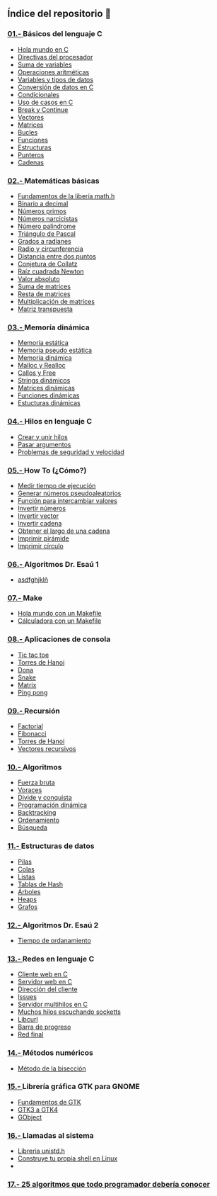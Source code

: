 ## Índice del repositorio 📖


### **[01.- ](https://github.com/Jonas-Lara/IPN-CS/tree/master/01.-B%C3%A1sicos-del-lenguaje-C)Básicos del lenguaje C**
  -  [Hola mundo en C](https://github.com/Jonas-Lara/IPN-CS/blob/master/01.-B%C3%A1sicos-del-lenguaje-C/01-Hola-Mundo.c)
  - [Directivas del procesador](https://github.com/Jonas-Lara/IPN-CS/blob/master/01.-B%C3%A1sicos-del-lenguaje-C/02-Directivas.c)
  - [Suma de variables](https://github.com/Jonas-Lara/IPN-CS/blob/master/01.-B%C3%A1sicos-del-lenguaje-C/03-Suma.c)
  - [Operaciones aritméticas](https://github.com/Jonas-Lara/IPN-CS/blob/master/01.-B%C3%A1sicos-del-lenguaje-C/04-Aritm%C3%A9tica.c)
  - [Variables y tipos de datos](https://github.com/Jonas-Lara/IPN-CS/blob/master/01.-B%C3%A1sicos-del-lenguaje-C/05-Variables.c)
  - [Conversión de datos en C](https://github.com/Jonas-Lara/IPN-CS/blob/master/01.-B%C3%A1sicos-del-lenguaje-C/06-Convertir.c)
  - [Condicionales](https://github.com/Jonas-Lara/IPN-CS/blob/master/01.-B%C3%A1sicos-del-lenguaje-C/07-Condicionales.c)
  - [Uso de casos en C](https://github.com/Jonas-Lara/IPN-CS/blob/master/01.-B%C3%A1sicos-del-lenguaje-C/08-Casos.c)
  - [Break y Continue](https://github.com/Jonas-Lara/IPN-CS/blob/master/01.-B%C3%A1sicos-del-lenguaje-C/09-Band.c)
  - [Vectores](https://github.com/Jonas-Lara/IPN-CS/blob/master/01.-B%C3%A1sicos-del-lenguaje-C/10-Vector.c) 
  - [Matrices](https://github.com/Jonas-Lara/IPN-CS/blob/master/01.-B%C3%A1sicos-del-lenguaje-C/11-Matriz.c)
  - [Bucles](https://github.com/Jonas-Lara/IPN-CS/tree/master/01.-B%C3%A1sicos-del-lenguaje-C/12.-Bucles)
  - [Funciones](https://github.com/Jonas-Lara/IPN-CS/tree/master/01.-B%C3%A1sicos-del-lenguaje-C/13.-Funciones)
  - [Estructuras](https://github.com/Jonas-Lara/IPN-CS/tree/master/01.-B%C3%A1sicos-del-lenguaje-C/14.-Estructuras)
  - [Punteros](https://github.com/Jonas-Lara/IPN-CS/tree/master/01.-B%C3%A1sicos-del-lenguaje-C/15.-Punteros)
  - [Cadenas](https://github.com/Jonas-Lara/IPN-CS/tree/master/01.-B%C3%A1sicos-del-lenguaje-C/16.-Cadenas)


### **[02.- ](https://github.com/Jonas-Lara/IPN-CS/tree/master/02.-Matem%C3%A1ticas-b%C3%A1sicas)Matemáticas básicas**
  - [Fundamentos de la libería math.h](https://github.com/Jonas-Lara/IPN-CS/blob/master/02.-Matem%C3%A1ticas-b%C3%A1sicas/00-Fundamentos.c)
  - [Binario a decimal](https://github.com/Jonas-Lara/IPN-CS/blob/master/02.-Matem%C3%A1ticas-b%C3%A1sicas/01-Binario-a-decimal.c)
  - [Números primos](https://github.com/Jonas-Lara/IPN-CS/blob/master/02.-Matem%C3%A1ticas-b%C3%A1sicas/02-N%C3%BAmeros-Primos.c)
  - [Números narcicistas](https://github.com/Jonas-Lara/IPN-CS/blob/master/02.-Matem%C3%A1ticas-b%C3%A1sicas/03-N%C3%BAmero-narcicista.c)
  - [Número palindrome](https://github.com/Jonas-Lara/IPN-CS/blob/master/02.-Matem%C3%A1ticas-b%C3%A1sicas/03-N%C3%BAmero-narcicista.c)
  - [Triángulo de Pascal](https://github.com/Jonas-Lara/IPN-CS/blob/master/02.-Matem%C3%A1ticas-b%C3%A1sicas/05-Triangulo-de-Pascal.c)
  - [Grados a radianes](https://github.com/Jonas-Lara/IPN-CS/blob/master/02.-Matem%C3%A1ticas-b%C3%A1sicas/06-Convertir-grados-a-radianes.c)
  - [Radio y circunferencia](https://github.com/Jonas-Lara/IPN-CS/blob/master/02.-Matem%C3%A1ticas-b%C3%A1sicas/07-Radio-y-circunferencia.c)
  - [Distancia entre dos puntos](https://github.com/Jonas-Lara/IPN-CS/blob/master/02.-Matem%C3%A1ticas-b%C3%A1sicas/08-Distancia-entre-dos-puntos.c)
  - [Conjetura de Collatz](https://github.com/Jonas-Lara/IPN-CS/blob/master/02.-Matem%C3%A1ticas-b%C3%A1sicas/09-Conjetura-de-Collatz.c)
  - [Raíz cuadrada Newton](https://github.com/Jonas-Lara/IPN-CS/blob/master/02.-Matem%C3%A1ticas-b%C3%A1sicas/10-Ra%C3%ADz-cuadrada-Newton.c)
  - [Valor absoluto](https://github.com/Jonas-Lara/IPN-CS/blob/master/02.-Matem%C3%A1ticas-b%C3%A1sicas/11-Valor-absoluto.c)
  - [Suma de matrices](https://github.com/Jonas-Lara/IPN-CS/blob/master/02.-Matem%C3%A1ticas-b%C3%A1sicas/12-Suma-de-matrices.c)
  - [Resta de matrices](https://github.com/Jonas-Lara/IPN-CS/blob/master/02.-Matem%C3%A1ticas-b%C3%A1sicas/13-Resta-de-matrices.c)
  - [Multiplicación de matrices](https://github.com/Jonas-Lara/IPN-CS/blob/master/02.-Matem%C3%A1ticas-b%C3%A1sicas/14-Multiplicaci%C3%B3n-de-matrices.c)
  - [Matriz transpuesta](https://github.com/Jonas-Lara/IPN-CS/blob/master/02.-Matem%C3%A1ticas-b%C3%A1sicas/15-Matriz-transpuesta.c)


### **[03.- ](https://github.com/Jonas-Lara/IPN-CS/tree/master/03.-Memoria-din%C3%A1mica)Memoría dinámica**
  - [Memoría estática](https://github.com/Jonas-Lara/IPN-CS/blob/master/03.-Memoria-din%C3%A1mica/01-Memoria-Est%C3%A1tica.c)
  - [Memoría pseudo estática](https://github.com/Jonas-Lara/IPN-CS/blob/master/03.-Memoria-din%C3%A1mica/02-Memoria-Pseudoest%C3%A1tica.c)
  - [Memoría dinámica](https://github.com/Jonas-Lara/IPN-CS/blob/master/03.-Memoria-din%C3%A1mica/02-Memoria-Pseudoest%C3%A1tica.c)
  - [Malloc y Realloc](https://github.com/Jonas-Lara/IPN-CS/blob/master/03.-Memoria-din%C3%A1mica/04-Malloc-y-Realloc.c)
  - [Callos y Free](https://github.com/Jonas-Lara/IPN-CS/blob/master/03.-Memoria-din%C3%A1mica/05-Calloc-y-Free.c)
  - [Strings dinámicos](https://github.com/Jonas-Lara/IPN-CS/blob/master/03.-Memoria-din%C3%A1mica/06-Strings-din%C3%A1micos.c)
  - [Matrices dinámicas](https://github.com/Jonas-Lara/IPN-CS/blob/master/03.-Memoria-din%C3%A1mica/07-Matrices-din%C3%A1micas.c)
  - [Funciones dinámicas](https://github.com/Jonas-Lara/IPN-CS/blob/master/03.-Memoria-din%C3%A1mica/08-Funciones-din%C3%A1micas.c)
  - [Estucturas dinámicas](https://github.com/Jonas-Lara/IPN-CS/blob/master/03.-Memoria-din%C3%A1mica/09-Estructuras-din%C3%A1micas.c)


### **[04.- ](https://github.com/Jonas-Lara/IPN-CS/tree/master/04.-Hilos-del-lenguaje-C)Hilos en lenguaje C**
  - [Crear y unir hilos](https://github.com/Jonas-Lara/IPN-CS/blob/master/04.-Hilos-del-lenguaje-C/01-Crear-y-unir-hilos.c)
  - [Pasar argumentos](https://github.com/Jonas-Lara/IPN-CS/blob/master/04.-Hilos-del-lenguaje-C/02-Pasar-argumentos.c)
  - [Problemas de seguridad y velocidad](https://github.com/Jonas-Lara/IPN-CS/blob/master/04.-Hilos-del-lenguaje-C/03-Problemas-de-seguridad-y-velocidad.c)


### **[05.- ](https://github.com/Jonas-Lara/IPN-CS/tree/master/05.-HowTo)How To (¿Cómo?)**
  - [Medir tiempo de ejecución](https://github.com/Jonas-Lara/IPN-CS/blob/master/05.-HowTo/00-Medir-Tiempo.c)
  - [Generar números pseudoaleatorios](https://github.com/Jonas-Lara/IPN-CS/blob/master/05.-HowTo/01-N%C3%BAmeros-Aleatorios.c)
  - [Función para intercambiar valores](https://github.com/Jonas-Lara/IPN-CS/blob/master/05.-HowTo/01-N%C3%BAmeros-Aleatorios.c)
  - [Invertir números](https://github.com/Jonas-Lara/IPN-CS/blob/master/05.-HowTo/01-N%C3%BAmeros-Aleatorios.c)
  - [Invertir vector](https://github.com/Jonas-Lara/IPN-CS/blob/master/05.-HowTo/04-Invertir-Vector.c)
  - [Invertir cadena](https://github.com/Jonas-Lara/IPN-CS/blob/master/05.-HowTo/05-Invertir-Cadena.c)
  - [Obtener el largo de una cadena](https://github.com/Jonas-Lara/IPN-CS/blob/master/05.-HowTo/06-Largo-de-una-cadena.c)
  - [Imprimir pirámide](https://github.com/Jonas-Lara/IPN-CS/blob/master/05.-HowTo/07-Impresi%C3%B3n-Pir%C3%A1mide.c)
  - [Imprimir círculo](https://github.com/Jonas-Lara/IPN-CS/blob/master/05.-HowTo/08-Impresi%C3%B3n-C%C3%ADrculo.c)

### **[06.- ](https://github.com/Jonas-Lara/IPN-CS/tree/master/06.-Algoritmos-DrEsa%C3%BA-1)Algoritmos Dr. Esaú 1** 
  - [asdfghjklñ]()

### **[07.- ](https://github.com/Jonas-Lara/IPN-CS/tree/master/07.-Make)Make**
  - [Hola mundo con un Makefile](https://github.com/Jonas-Lara/IPN-CS/tree/master/07.-Make/Ejemplo1-HolaMake)
  - [Cálculadora con un Makefile](https://github.com/Jonas-Lara/IPN-CS/tree/master/07.-Make/Ejemplo2-Calculadora)

### **[08.- ](https://github.com/Jonas-Lara/IPN-CS/tree/master/08.-Consola)Aplicaciones de consola**
  - [Tic tac toe](https://github.com/Jonas-Lara/IPN-CS/tree/master/08.-Consola/01.-Tic-Tac-Toe)
  - [Torres de Hanoi](https://github.com/Jonas-Lara/IPN-CS/tree/master/08.-Consola/02.-Hanoi)
  - [Dona](https://github.com/Jonas-Lara/IPN-CS/tree/master/08.-Consola/03.-Dona)
  - [Snake](https://github.com/Jonas-Lara/IPN-CS/tree/master/08.-Consola/04.-Snake)
  - [Matrix](https://github.com/Jonas-Lara/IPN-CS/tree/master/08.-Consola/05.-Matrix)
  - [Ping pong](https://github.com/Jonas-Lara/IPN-CS/tree/master/08.-Consola/06.-Ping-Pong)

### **[09.- ](https://github.com/Jonas-Lara/IPN-CS/tree/master/09.-Recursi%C3%B3n)Recursión**
  - [Factorial](https://github.com/Jonas-Lara/IPN-CS/blob/master/09.-Recursi%C3%B3n/01-Factorial.c)
  - [Fibonacci](https://github.com/Jonas-Lara/IPN-CS/blob/master/09.-Recursi%C3%B3n/02-Fibonacci.c)
  - [Torres de Hanoi](https://github.com/Jonas-Lara/IPN-CS/blob/master/09.-Recursi%C3%B3n/03-Torres-de-Hanoi.c)
  - [Vectores recursivos](https://github.com/Jonas-Lara/IPN-CS/blob/master/09.-Recursi%C3%B3n/04-Vectores-Recursivos.c)


### **[10.- ](https://github.com/Jonas-Lara/IPN-CS/tree/master/10.-Algoritmos)Algoritmos**
  - [Fuerza bruta](https://github.com/Jonas-Lara/IPN-CS/tree/master/10.-Algoritmos/01.-Fuerza-bruta)
  - [Voraces](https://github.com/Jonas-Lara/IPN-CS/tree/master/10.-Algoritmos/02.-Voraces)
  - [Divide y conquista](https://github.com/Jonas-Lara/IPN-CS/tree/master/10.-Algoritmos/03.-Divide-y-conquista)
  - [Programación dinámica](https://github.com/Jonas-Lara/IPN-CS/tree/master/10.-Algoritmos/04.-Programaci%C3%B3n-din%C3%A1mica)
  - [Backtracking](https://github.com/Jonas-Lara/IPN-CS/tree/master/10.-Algoritmos/05.-Backtracking)
  - [Ordenamiento](https://github.com/Jonas-Lara/IPN-CS/tree/master/10.-Algoritmos/06.-Ordenamiento)
  - [Búsqueda](https://github.com/Jonas-Lara/IPN-CS/tree/master/10.-Algoritmos/07.-B%C3%BAsqueda)

### **[11.- ](https://github.com/Jonas-Lara/IPN-CS/tree/master/11.-Estructuras-de-Datos-en-C)Estructuras de datos**
  - [Pilas](https://github.com/Jonas-Lara/IPN-CS/tree/master/11.-Estructuras-de-Datos-en-C/01.-Pilas)
  - [Colas](https://github.com/Jonas-Lara/IPN-CS/tree/master/11.-Estructuras-de-Datos-en-C/02.-Colas)
  - [Listas](https://github.com/Jonas-Lara/IPN-CS/tree/master/11.-Estructuras-de-Datos-en-C/03.-Listas-Enlazadas)
  - [Tablas de Hash](https://github.com/Jonas-Lara/IPN-CS/tree/master/11.-Estructuras-de-Datos-en-C/04.-Tablas-de-Hash)
  - [Árboles](https://github.com/Jonas-Lara/IPN-CS/tree/master/11.-Estructuras-de-Datos-en-C/05.-Arboles)
  - [Heaps](https://github.com/Jonas-Lara/IPN-CS/tree/master/11.-Estructuras-de-Datos-en-C/06.-Heap)
  - [Grafos](https://github.com/Jonas-Lara/IPN-CS/tree/master/11.-Estructuras-de-Datos-en-C/07.-Grafos)



 ### **[12.- ](https://github.com/Jonas-Lara/IPN-CS/tree/master/12.-Algoritmos-DrEsa%C3%BA-2)Algoritmos Dr. Esaú 2**
  - [Tiempo de ordanamiento]()


### **[13.- ](https://github.com/Jonas-Lara/IPN-CS/tree/master/13.-Redes-en-C)Redes en lenguaje C**
  - [Cliente web en C]()
  - [Servidor web en C]()
  - [Dirección del cliente]()
  - [Issues]()
  - [Servidor multihilos en C]()
  - [Muchos hilos escuchando socketts]()
  - [Libcurl]()
  - [Barra de progreso]()
  - [Red final]()


### **[14.- ](https://github.com/Jonas-Lara/IPN-CS/tree/master/14.-M%C3%A9todos-num%C3%A9ricos-en-C)Métodos numéricos**
  - [Método de la bisección](https://github.com/Jonas-Lara/IPN-CS/tree/master/14.-M%C3%A9todos-num%C3%A9ricos-en-C/01.-M%C3%A9todo-de-bisecci%C3%B3n)


### **[15.- ](https://github.com/Jonas-Lara/IPN-CS/tree/master/15.-GTK)Librería gráfica GTK para GNOME**
  - [Fundamentos de GTK]()
  - [GTK3 a GTK4]()
  - [GObject]()
  
 ### **[16.- ](https://github.com/Jonas-Lara/IPN-CS/tree/master/16.-Llamadas-al-Sistema) Llamadas al sistema**
  - [Libreria unistd.h]()
  - [Construye tu propia shell en Linux]()
  - []()

### **[17.- 25 algoritmos que todo programador debería conocer](https://github.com/Jonas-Lara/IPN-CS/tree/master/25.-Algoritmos-a-conocer)**
